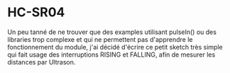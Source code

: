 HC-SR04
=======

Un peu tanné de ne trouver que des examples utilisant pulseIn() ou des libraries trop complexe et qui ne permettent pas d'apprendre le fonctionnement du module, j'ai décidé d'écrire ce petit sketch très simple qui fait usage des interruptions RISING et FALLING, afin de mesurer les distances par Ultrason.
